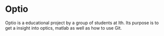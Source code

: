 # Optio
Optio is a educational  project by a group of students at lth. Its purpose is to get a insight into optics, matlab as well as how to use Git. 
